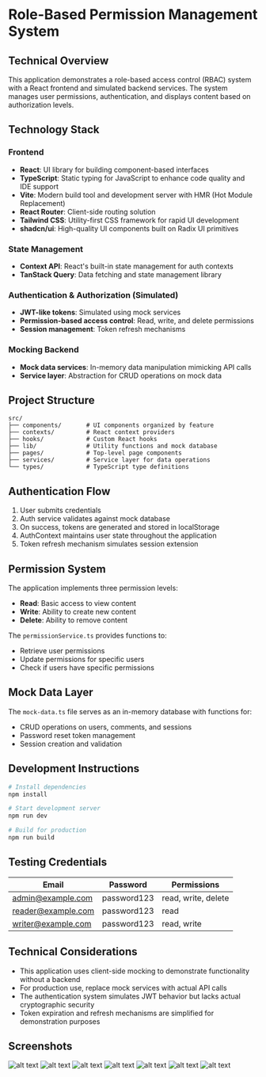 # Role-Based Permission Management System

## Technical Overview

This application demonstrates a role-based access control (RBAC) system with a React frontend and simulated backend services. The system manages user permissions, authentication, and displays content based on authorization levels.

## Technology Stack

### Frontend

- **React**: UI library for building component-based interfaces
- **TypeScript**: Static typing for JavaScript to enhance code quality and IDE support
- **Vite**: Modern build tool and development server with HMR (Hot Module Replacement)
- **React Router**: Client-side routing solution
- **Tailwind CSS**: Utility-first CSS framework for rapid UI development
- **shadcn/ui**: High-quality UI components built on Radix UI primitives

### State Management

- **Context API**: React's built-in state management for auth contexts
- **TanStack Query**: Data fetching and state management library

### Authentication & Authorization (Simulated)

- **JWT-like tokens**: Simulated using mock services
- **Permission-based access control**: Read, write, and delete permissions
- **Session management**: Token refresh mechanisms

### Mocking Backend

- **Mock data services**: In-memory data manipulation mimicking API calls
- **Service layer**: Abstraction for CRUD operations on mock data

## Project Structure

```
src/
├── components/       # UI components organized by feature
├── contexts/         # React context providers
├── hooks/            # Custom React hooks
├── lib/              # Utility functions and mock database
├── pages/            # Top-level page components
├── services/         # Service layer for data operations
└── types/            # TypeScript type definitions
```

## Authentication Flow

1. User submits credentials
2. Auth service validates against mock database
3. On success, tokens are generated and stored in localStorage
4. AuthContext maintains user state throughout the application
5. Token refresh mechanism simulates session extension

## Permission System

The application implements three permission levels:

- **Read**: Basic access to view content
- **Write**: Ability to create new content
- **Delete**: Ability to remove content

The `permissionService.ts` provides functions to:

- Retrieve user permissions
- Update permissions for specific users
- Check if users have specific permissions

## Mock Data Layer

The `mock-data.ts` file serves as an in-memory database with functions for:

- CRUD operations on users, comments, and sessions
- Password reset token management
- Session creation and validation

## Development Instructions

```bash
# Install dependencies
npm install

# Start development server
npm run dev

# Build for production
npm run build
```

## Testing Credentials

| Email              | Password    | Permissions         |
| ------------------ | ----------- | ------------------- |
| admin@example.com  | password123 | read, write, delete |
| reader@example.com | password123 | read                |
| writer@example.com | password123 | read, write         |

## Technical Considerations

- This application uses client-side mocking to demonstrate functionality without a backend
- For production use, replace mock services with actual API calls
- The authentication system simulates JWT behavior but lacks actual cryptographic security
- Token expiration and refresh mechanisms are simplified for demonstration purposes

## Screenshots

![alt text](<public/Images/Screenshot 2025-05-19 at 2.25.42 PM.png>)
![alt text](<public/Images/Screenshot 2025-05-19 at 2.25.59 PM.png>)
![alt text](<public/Images/Screenshot 2025-05-19 at 2.26.12 PM.png>)
![alt text](<public/Images/Screenshot 2025-05-19 at 2.26.50 PM.png>)
![alt text](<public/Images/Screenshot 2025-05-19 at 2.27.07 PM.png>)
![alt text](<public/Images/Screenshot 2025-05-19 at 2.27.34 PM.png>)
![alt text](<public/Images/Screenshot 2025-05-19 at 2.28.06 PM.png>)
